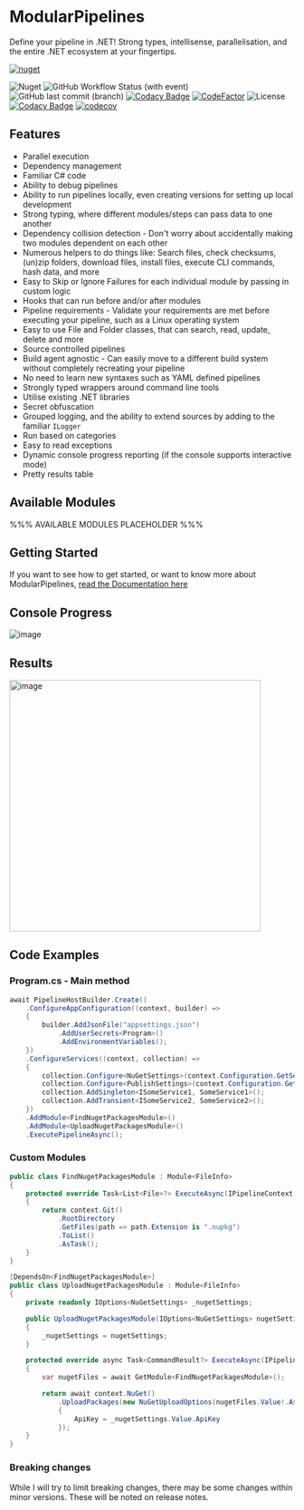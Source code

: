 # ModularPipelines

Define your pipeline in .NET! Strong types, intellisense, parallelisation, and the entire .NET ecosystem at your fingertips.

[![nuget](https://img.shields.io/nuget/v/ModularPipelines.svg)](https://www.nuget.org/packages/ModularPipelines/)

![Nuget](https://img.shields.io/nuget/dt/ModularPipelines) ![GitHub Workflow Status (with event)](https://img.shields.io/github/actions/workflow/status/thomhurst/ModularPipelines/dotnet.yml) ![GitHub last commit (branch)](https://img.shields.io/github/last-commit/thomhurst/ModularPipelines/main) [![Codacy Badge](https://app.codacy.com/project/badge/Grade/5f14420d97304b42a9e96861a4c0fec4)](https://app.codacy.com/gh/thomhurst/ModularPipelines/dashboard?utm_source=gh\&utm_medium=referral\&utm_content=\&utm_campaign=Badge_grade) [![CodeFactor](https://www.codefactor.io/repository/github/thomhurst/modularpipelines/badge)](https://www.codefactor.io/repository/github/thomhurst/modularpipelines) ![License](https://img.shields.io/github/license/thomhurst/ModularPipelines) [![Codacy Badge](https://app.codacy.com/project/badge/Coverage/5f14420d97304b42a9e96861a4c0fec4)](https://app.codacy.com/gh/thomhurst/ModularPipelines/dashboard?utm_source=gh\&utm_medium=referral\&utm_content=\&utm_campaign=Badge_coverage) [![codecov](https://codecov.io/gh/thomhurst/ModularPipelines/graph/badge.svg?token=QC48Q6JOM4)](https://codecov.io/gh/thomhurst/ModularPipelines)

## Features

*   Parallel execution
*   Dependency management
*   Familiar C# code
*   Ability to debug pipelines
*   Ability to run pipelines locally, even creating versions for setting up local development
*   Strong typing, where different modules/steps can pass data to one another
*   Dependency collision detection - Don't worry about accidentally making two modules dependent on each other
*   Numerous helpers to do things like: Search files, check checksums, (un)zip folders, download files, install files, execute CLI commands, hash data, and more
*   Easy to Skip or Ignore Failures for each individual module by passing in custom logic
*   Hooks that can run before and/or after modules
*   Pipeline requirements - Validate your requirements are met before executing your pipeline, such as a Linux operating system
*   Easy to use File and Folder classes, that can search, read, update, delete and more
*   Source controlled pipelines
*   Build agent agnostic - Can easily move to a different build system without completely recreating your pipeline
*   No need to learn new syntaxes such as YAML defined pipelines
*   Strongly typed wrappers around command line tools
*   Utilise existing .NET libraries
*   Secret obfuscation
*   Grouped logging, and the ability to extend sources by adding to the familiar `ILogger`
*   Run based on categories
*   Easy to read exceptions
*   Dynamic console progress reporting (if the console supports interactive mode)
*   Pretty results table

## Available Modules

%%% AVAILABLE MODULES PLACEHOLDER %%%

## Getting Started

If you want to see how to get started, or want to know more about ModularPipelines, [read the Documentation here]([https://github.com/thomhurst/ModularPipelines/wiki]\(https://thomhurst.github.io/ModularPipelines\))

## Console Progress

![image](https://github.com/thomhurst/ModularPipelines/assets/30480171/7d85af1e-abfd-40c4-8ef6-5df06baa88d6)

## Results

<img width="444" alt="image" src="https://github.com/thomhurst/ModularPipelines/assets/30480171/8963e891-2c29-4382-9a3e-6ced4daf4d4b">

## Code Examples

### Program.cs - Main method

```csharp
await PipelineHostBuilder.Create()
    .ConfigureAppConfiguration((context, builder) =>
    {
        builder.AddJsonFile("appsettings.json")
            .AddUserSecrets<Program>()
            .AddEnvironmentVariables();
    })
    .ConfigureServices((context, collection) =>
    {
        collection.Configure<NuGetSettings>(context.Configuration.GetSection("NuGet"));
        collection.Configure<PublishSettings>(context.Configuration.GetSection("Publish"));
        collection.AddSingleton<ISomeService1, SomeService1>();
        collection.AddTransient<ISomeService2, SomeService2>();
    })
    .AddModule<FindNugetPackagesModule>()
    .AddModule<UploadNugetPackagesModule>()
    .ExecutePipelineAsync();
```

### Custom Modules

```csharp
public class FindNugetPackagesModule : Module<FileInfo>
{
    protected override Task<List<File>?> ExecuteAsync(IPipelineContext context, CancellationToken cancellationToken)
    {
        return context.Git()
            .RootDirectory
            .GetFiles(path => path.Extension is ".nupkg")
            .ToList()
            .AsTask();
    }
}
```

```csharp
[DependsOn<FindNugetPackagesModule>]
public class UploadNugetPackagesModule : Module<FileInfo>
{
    private readonly IOptions<NuGetSettings> _nugetSettings;

    public UploadNugetPackagesModule(IOptions<NuGetSettings> nugetSettings)
    {
        _nugetSettings = nugetSettings;
    }

    protected override async Task<CommandResult?> ExecuteAsync(IPipelineContext context, CancellationToken cancellationToken)
    {
        var nugetFiles = await GetModule<FindNugetPackagesModule>();

        return await context.NuGet()
            .UploadPackages(new NuGetUploadOptions(nugetFiles.Value!.AsPaths(), new Uri("https://api.nuget.org/v3/index.json"))
            {
                ApiKey = _nugetSettings.Value.ApiKey
            });
    }
}
```

### Breaking changes

While I will try to limit breaking changes, there may be some changes within minor versions. These will be noted on release notes.
